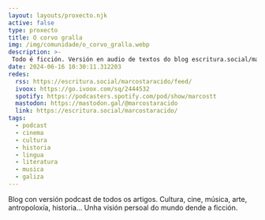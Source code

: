 ```yaml
---
layout: layouts/proxecto.njk
active: false
type: proxecto
title: O corvo gralla
img: /img/comunidade/o_corvo_gralla.webp
description: >-
 Todo é ficción. Versión en audio de textos do blog escritura.social/marcostaracido/
date: 2024-06-16 10:30:11.312203
redes:
  rss: https://escritura.social/marcostaracido/feed/
  ivoox: https://go.ivoox.com/sq/2444532
  spotify: https://podcasters.spotify.com/pod/show/marcostt
  mastodon: https://mastodon.gal/@marcostaracido
  link: https://escritura.social/marcostaracido/
tags:
  - podcast
  - cinema
  - cultura
  - historia
  - lingua
  - literatura
  - musica
  - galiza
---
```


Blog con versión podcast de todos os artigos. Cultura, cine, música, arte, antropoloxía, historia... Unha visión persoal do mundo dende a ficción.
